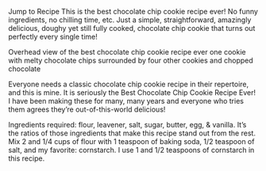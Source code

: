 
 Jump to Recipe
This is the best chocolate chip cookie recipe ever! No funny ingredients, no chilling time, etc. Just a simple, straightforward, amazingly delicious, doughy yet still fully cooked, chocolate chip cookie that turns out perfectly every single time! 

Overhead view of the best chocolate chip cookie recipe ever one cookie with melty chocolate chips surrounded by four other cookies and chopped chocolate

Everyone needs a classic chocolate chip cookie recipe in their repertoire, and this is mine. It is seriously the Best Chocolate Chip Cookie Recipe Ever! I have been making these for many, many years and everyone who tries them agrees they’re out-of-this-world delicious!

Ingredients required:
 flour, 
 leavener,
 salt, 
 sugar,
 butter, 
 egg, & vanilla.
 It’s the ratios of those ingredients that make this recipe stand out from the rest.
  Mix 2 and 1/4  cups of flour with 1 teaspoon of baking soda, 1/2 teaspoon of salt, and my favorite: cornstarch.
  I use 1 and 1/2 teaspoons of cornstarch in this recipe.